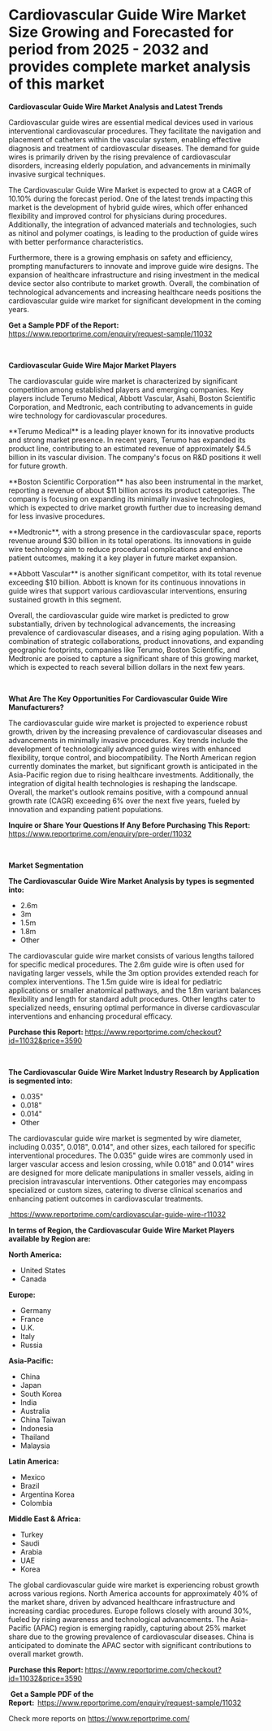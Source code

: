 <p><h1>Cardiovascular Guide Wire Market Size Growing and Forecasted for period from 2025 - 2032 and provides complete market analysis of this market</h1></p><p><strong>Cardiovascular Guide Wire Market Analysis and Latest Trends</strong></p>
<p><p>Cardiovascular guide wires are essential medical devices used in various interventional cardiovascular procedures. They facilitate the navigation and placement of catheters within the vascular system, enabling effective diagnosis and treatment of cardiovascular diseases. The demand for guide wires is primarily driven by the rising prevalence of cardiovascular disorders, increasing elderly population, and advancements in minimally invasive surgical techniques.</p><p>The Cardiovascular Guide Wire Market is expected to grow at a CAGR of 10.10% during the forecast period. One of the latest trends impacting this market is the development of hybrid guide wires, which offer enhanced flexibility and improved control for physicians during procedures. Additionally, the integration of advanced materials and technologies, such as nitinol and polymer coatings, is leading to the production of guide wires with better performance characteristics. </p><p>Furthermore, there is a growing emphasis on safety and efficiency, prompting manufacturers to innovate and improve guide wire designs. The expansion of healthcare infrastructure and rising investment in the medical device sector also contribute to market growth. Overall, the combination of technological advancements and increasing healthcare needs positions the cardiovascular guide wire market for significant development in the coming years.</p></p>
<p><strong>Get a Sample PDF of the Report:&nbsp;</strong> <a href="https://www.reportprime.com/enquiry/request-sample/11032?utm_campaign=2192&utm_medium=2&utm_source=Github&utm_content=ia&utm_term=20032025&utm_id=cardiovascular-guide-wire">https://www.reportprime.com/enquiry/request-sample/11032</a></p>
<p>&nbsp;</p>
<p><strong>Cardiovascular Guide Wire Major Market Players</strong></p>
<p><p>The cardiovascular guide wire market is characterized by significant competition among established players and emerging companies. Key players include Terumo Medical, Abbott Vascular, Asahi, Boston Scientific Corporation, and Medtronic, each contributing to advancements in guide wire technology for cardiovascular procedures.</p><p>**Terumo Medical** is a leading player known for its innovative products and strong market presence. In recent years, Terumo has expanded its product line, contributing to an estimated revenue of approximately $4.5 billion in its vascular division. The company's focus on R&D positions it well for future growth.</p><p>**Boston Scientific Corporation** has also been instrumental in the market, reporting a revenue of about $11 billion across its product categories. The company is focusing on expanding its minimally invasive technologies, which is expected to drive market growth further due to increasing demand for less invasive procedures.</p><p>**Medtronic**, with a strong presence in the cardiovascular space, reports revenue around $30 billion in its total operations. Its innovations in guide wire technology aim to reduce procedural complications and enhance patient outcomes, making it a key player in future market expansion.</p><p>**Abbott Vascular** is another significant competitor, with its total revenue exceeding $10 billion. Abbott is known for its continuous innovations in guide wires that support various cardiovascular interventions, ensuring sustained growth in this segment.</p><p>Overall, the cardiovascular guide wire market is predicted to grow substantially, driven by technological advancements, the increasing prevalence of cardiovascular diseases, and a rising aging population. With a combination of strategic collaborations, product innovations, and expanding geographic footprints, companies like Terumo, Boston Scientific, and Medtronic are poised to capture a significant share of this growing market, which is expected to reach several billion dollars in the next few years.</p></p>
<p>&nbsp;</p>
<p><strong>What Are The Key Opportunities For Cardiovascular Guide Wire Manufacturers?</strong></p>
<p><p>The cardiovascular guide wire market is projected to experience robust growth, driven by the increasing prevalence of cardiovascular diseases and advancements in minimally invasive procedures. Key trends include the development of technologically advanced guide wires with enhanced flexibility, torque control, and biocompatibility. The North American region currently dominates the market, but significant growth is anticipated in the Asia-Pacific region due to rising healthcare investments. Additionally, the integration of digital health technologies is reshaping the landscape. Overall, the market's outlook remains positive, with a compound annual growth rate (CAGR) exceeding 6% over the next five years, fueled by innovation and expanding patient populations.</p></p>
<p><strong>Inquire or Share Your Questions If Any Before Purchasing This Report:</strong> <a href="https://www.reportprime.com/enquiry/pre-order/11032?utm_campaign=2192&utm_medium=2&utm_source=Github&utm_content=ia&utm_term=20032025&utm_id=cardiovascular-guide-wire">https://www.reportprime.com/enquiry/pre-order/11032</a></p>
<p>&nbsp;</p>
<p><strong>Market Segmentation</strong></p>
<p><strong>The Cardiovascular Guide Wire Market Analysis by types is segmented into:</strong></p>
<p><ul><li>2.6m</li><li>3m</li><li>1.5m</li><li>1.8m</li><li>Other</li></ul></p>
<p><p>The cardiovascular guide wire market consists of various lengths tailored for specific medical procedures. The 2.6m guide wire is often used for navigating larger vessels, while the 3m option provides extended reach for complex interventions. The 1.5m guide wire is ideal for pediatric applications or smaller anatomical pathways, and the 1.8m variant balances flexibility and length for standard adult procedures. Other lengths cater to specialized needs, ensuring optimal performance in diverse cardiovascular interventions and enhancing procedural efficacy.</p></p>
<p><strong>Purchase this Report:&nbsp;</strong><a href="https://www.reportprime.com/checkout?id=11032&price=3590&utm_campaign=2192&utm_medium=2&utm_source=Github&utm_content=ia&utm_term=20032025&utm_id=cardiovascular-guide-wire">https://www.reportprime.com/checkout?id=11032&price=3590</a></p>
<p>&nbsp;</p>
<p><strong>The Cardiovascular Guide Wire Market Industry Research by Application is segmented into:</strong></p>
<p><ul><li>0.035"</li><li>0.018"</li><li>0.014"</li><li>Other</li></ul></p>
<p><p>The cardiovascular guide wire market is segmented by wire diameter, including 0.035", 0.018", 0.014", and other sizes, each tailored for specific interventional procedures. The 0.035" guide wires are commonly used in larger vascular access and lesion crossing, while 0.018" and 0.014" wires are designed for more delicate manipulations in smaller vessels, aiding in precision intravascular interventions. Other categories may encompass specialized or custom sizes, catering to diverse clinical scenarios and enhancing patient outcomes in cardiovascular treatments.</p></p>
<p><a href="https://www.reportprime.com/cardiovascular-guide-wire-r11032?utm_campaign=2192&utm_medium=2&utm_source=Github&utm_content=ia&utm_term=20032025&utm_id=cardiovascular-guide-wire">&nbsp;https://www.reportprime.com/cardiovascular-guide-wire-r11032</a></p>
<p><strong>In terms of Region, the Cardiovascular Guide Wire Market Players available by Region are:</strong></p>
<p>
    <p> <strong> North America: </strong>
        <ul>
            <li>United States</li>
            <li>Canada</li>
        </ul>
        </p> 
    <p> <strong> Europe: </strong>
        <ul>
            <li>Germany</li>
            <li>France</li>
            <li>U.K.</li>
            <li>Italy</li>
            <li>Russia</li>
        </ul>
        </p> 
    <p> <strong> Asia-Pacific: </strong>
        <ul>
            <li>China</li>
            <li>Japan</li>
            <li>South Korea</li>
            <li>India</li>
            <li>Australia</li>
            <li>China Taiwan</li>
            <li>Indonesia</li>
            <li>Thailand</li>
            <li>Malaysia</li>
        </ul>
        </p> 
    <p> <strong> Latin America: </strong>
        <ul>
            <li>Mexico</li>
            <li>Brazil</li>
            <li>Argentina Korea</li>
            <li>Colombia</li>
        </ul>
        </p> 
    <p> <strong> Middle East & Africa: </strong>
        <ul>
            <li>Turkey</li>
            <li>Saudi</li>
            <li>Arabia</li>
            <li>UAE</li>
            <li>Korea</li>
        </ul>
    </p>
    </p>
<p><p>The global cardiovascular guide wire market is experiencing robust growth across various regions. North America accounts for approximately 40% of the market share, driven by advanced healthcare infrastructure and increasing cardiac procedures. Europe follows closely with around 30%, fueled by rising awareness and technological advancements. The Asia-Pacific (APAC) region is emerging rapidly, capturing about 25% market share due to the growing prevalence of cardiovascular diseases. China is anticipated to dominate the APAC sector with significant contributions to overall market growth.</p></p>
<p><strong>Purchase this Report: </strong><a href="https://www.reportprime.com/checkout?id=11032&price=3590&utm_campaign=2192&utm_medium=2&utm_source=Github&utm_content=ia&utm_term=20032025&utm_id=cardiovascular-guide-wire">https://www.reportprime.com/checkout?id=11032&price=3590</a></p>
<p>&nbsp;<strong>Get a Sample PDF of the Report:&nbsp;&nbsp;</strong><a href="https://www.reportprime.com/enquiry/request-sample/11032?utm_campaign=2192&utm_medium=2&utm_source=Github&utm_content=ia&utm_term=20032025&utm_id=cardiovascular-guide-wire">https://www.reportprime.com/enquiry/request-sample/11032</a></p>
<p><strong></strong></p>
<p>Check more reports on <a href="https://www.reportprime.com/?utm_campaign=2192&utm_medium=2&utm_source=Github&utm_content=ia&utm_term=20032025&utm_id=cardiovascular-guide-wire">https://www.reportprime.com/</a></p>
